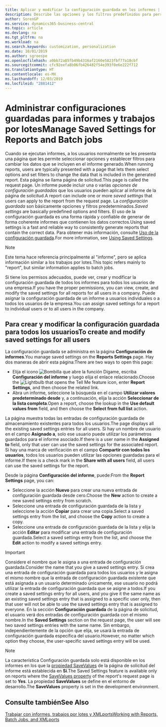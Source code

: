 ```yaml
---
title: Aplicar y modificar la configuración guardada en los informes | Documentos de Microsoft
description: Describe las opciones y los filtros predefinidos para personalizar un informe y para generar los datos correctos.
author: SorenGP
ms.service: dynamics365-business-central
ms.topic: article
ms.devlang: na
ms.tgt_pltfrm: na
ms.workload: na
ms.search.keywords: customization, personalization
ms.date: 10/01/2019
ms.author: sgroespe
ms.openlocfilehash: a9bb72a85fb49b4316af2160e5823fbf77a18cbf
ms.sourcegitcommit: cfc92eefa8b06fb426482f54e393f0e6e222f712
ms.translationtype: HT
ms.contentlocale: es-MX
ms.lasthandoff: 12/03/2019
ms.locfileid: "2881412"
---
```

# <a name="manage-saved-settings-for-reports-and-batch-jobs"></a><span data-ttu-id="04221-103">Administrar configuraciones guardadas para informes y trabajos por lotes</span><span class="sxs-lookup"><span data-stu-id="04221-103">Manage Saved Settings for Reports and Batch jobs</span></span>
<span data-ttu-id="04221-104">Cuando se ejecutan informes, a los usuarios normalmente se les presenta una página que les permite seleccionar opciones y establecer filtros para cambiar los datos que se incluyen en el informe generado.</span><span class="sxs-lookup"><span data-stu-id="04221-104">When running reports, users are typically presented with a page that lets them select options and set filters to change the data that is included in the generated report.</span></span> <span data-ttu-id="04221-105">Esta página se llama página de solicitud.</span><span class="sxs-lookup"><span data-stu-id="04221-105">This page is called the request page.</span></span> <span data-ttu-id="04221-106">Un informe puede incluir una o varias *opciones de configuración guardadas* que los usuarios pueden aplicar al informe de la página de solicitud.</span><span class="sxs-lookup"><span data-stu-id="04221-106">A report can include one or more *saved settings* that users can apply to the report from the request page.</span></span> <span data-ttu-id="04221-107">La *configuración guardada* son básicamente opciones y filtros predeterminados.</span><span class="sxs-lookup"><span data-stu-id="04221-107">*Saved settings* are basically predefined options and filters.</span></span> <span data-ttu-id="04221-108">El uso de la configuración guardada es una forma rápida y confiable de generar de forma coherente informes que contienen los datos correctos.</span><span class="sxs-lookup"><span data-stu-id="04221-108">Using saved settings is a fast and reliable way to consistently generate reports that contain the correct data.</span></span> <span data-ttu-id="04221-109">Para obtener más información, consulte [Uso de la configuración guardada](ui-work-report.md#SavedSettings).</span><span class="sxs-lookup"><span data-stu-id="04221-109">For more information, see [Using Saved Settings](ui-work-report.md#SavedSettings).</span></span>

> [!NOTE]
> <span data-ttu-id="04221-110">Este tema hace referencia principalmente al "informe", pero se aplica información similar a los trabajos por lotes.</span><span class="sxs-lookup"><span data-stu-id="04221-110">This topic refers mainly to "report", but similar information applies to batch jobs.</span></span>

<span data-ttu-id="04221-111">Si tiene los permisos adecuados, puede ver, crear y modificar la configuración guardada de todos los informes para todos los usuarios de una empresa.</span><span class="sxs-lookup"><span data-stu-id="04221-111">If you have the proper permissions, you can view, create, and modify the saved settings for all reports for all users in a company.</span></span> <span data-ttu-id="04221-112">Puede asignar la configuración guardada de un informe a usuarios individuales o a todos los usuarios de la empresa.</span><span class="sxs-lookup"><span data-stu-id="04221-112">You can assign saved settings for a report to individual users or to all users in the company.</span></span>

<!--
## Apply saved settings to a report
1. Open the report.

   The request page appears.    
2. In the **Saved Settings** section of the page, set the **Name** field  to the saved settings that you want to use.

   The **Saved Settings** section only appears if the report has been run before or if there are existing saved settings entries. The saved settings entry called **Last used options and filters** is always available. These settings are the option and filter values that were used the last time you ran the report.

-->

## <a name="to-create-and-modify-saved-settings-for-all-users"></a><span data-ttu-id="04221-113">Para crear y modificar la configuración guardada para todos los usuarios</span><span class="sxs-lookup"><span data-stu-id="04221-113">To create and modify saved settings for all users</span></span>
<span data-ttu-id="04221-114">La configuración guardada se administra en la página **Configuración de informes**.</span><span class="sxs-lookup"><span data-stu-id="04221-114">You manage saved settings on the **Reports Settings** page.</span></span> <span data-ttu-id="04221-115">Hay dos maneras de abrir esta página:</span><span class="sxs-lookup"><span data-stu-id="04221-115">There are two ways to open this page:</span></span>
-   <span data-ttu-id="04221-116">Elija el icono ![Bombilla que abre la función Dígame](media/ui-search/search_small.png "Dígame qué desea hacer"), escriba **Configuración del informe** y luego elija el enlace relacionado.</span><span class="sxs-lookup"><span data-stu-id="04221-116">Choose the ![Lightbulb that opens the Tell Me feature](media/ui-search/search_small.png "Tell me what you want to do") icon, enter **Report Settings**, and then choose the related link.</span></span>
-   <span data-ttu-id="04221-117">Abra un informe, seleccione la búsqueda en el campo **Utilizar valores predeterminado desde** y, a continuación, elija la acción **Seleccionar de la lista completa**.</span><span class="sxs-lookup"><span data-stu-id="04221-117">Open a report, choose the lookup in the **Use default values from** field, and then choose the **Select from full list** action.</span></span>

<span data-ttu-id="04221-118">La página muestra todas las entradas de configuración guardada de almacenamiento existentes para todos los usuarios.</span><span class="sxs-lookup"><span data-stu-id="04221-118">The page displays all the existing saved settings entries for all users.</span></span> <span data-ttu-id="04221-119">Si hay un nombre de usuario en el campo **Asignado a**, solo ese usuario puede utilizar los parámetros guardados para el informe asociado.</span><span class="sxs-lookup"><span data-stu-id="04221-119">If there is a user name in the **Assigned to** field, only that user can use the saved settings for the associated report.</span></span> <span data-ttu-id="04221-120">Si hay una marca de verificación en el campo **Compartir con todos los usuarios**, todos los usuarios pueden utilizar las opciones guardadas para el informe.</span><span class="sxs-lookup"><span data-stu-id="04221-120">If there is a check mark in the **Share with all users** field, all users can use the saved settings for the report.</span></span>

<span data-ttu-id="04221-121">Desde la página **Configuración del informe**, puede:</span><span class="sxs-lookup"><span data-stu-id="04221-121">From the **Report Settings** page, you can:</span></span>
-   <span data-ttu-id="04221-122">Seleccione la acción **Nuevo** para crear una nueva entrada de configuración guardada desde cero.</span><span class="sxs-lookup"><span data-stu-id="04221-122">Choose the **New** action to create a new saved settings entry from scratch.</span></span>
-   <span data-ttu-id="04221-123">Seleccione una entrada de configuración guardada de la lista y seleccione la acción **Copiar** para crear una copia.</span><span class="sxs-lookup"><span data-stu-id="04221-123">Select a saved settings entry from the list, and choose the **Copy** action to create a copy.</span></span>
-   <span data-ttu-id="04221-124">Seleccione una entrada de configuración guardada de la lista y elija la acción **Editar** para modificar una entrada de configuración guardada.</span><span class="sxs-lookup"><span data-stu-id="04221-124">Select a saved settings entry from the list, and choose the **Edit** action to modify a saved settings entry.</span></span>

> [!Important]
> <span data-ttu-id="04221-125">Considere el nombre que le asigna a una entrada de configuración guardada.</span><span class="sxs-lookup"><span data-stu-id="04221-125">Consider the name that you give a saved settings entry.</span></span> <span data-ttu-id="04221-126">Si crea una entrada de configuración guardada para todos los usuarios y le asigna el mismo nombre que la entrada de configuración guardada existente que está asignada a un usuario determinado únicamente, ese usuario no podrá utilizar la entrada de configuración guardada que se asigne a todos.</span><span class="sxs-lookup"><span data-stu-id="04221-126">If you create a saved settings entry for all users, and you give it the same name as an existing saved settings entry that is assigned to a specific user only, then that user will not be able to use the saved settings entry that is assigned to everyone.</span></span>  <span data-ttu-id="04221-127">En la sección **Configuración guardada** de la página de solicitud, el usuario verá dos entradas de configuración guardada con el mismo nombre.</span><span class="sxs-lookup"><span data-stu-id="04221-127">In the **Saved Settings** section on the request page, the user will see two saved settings entries with the same name.</span></span> <span data-ttu-id="04221-128">Sin embargo, independientemente de la opción que elija, se usará la entrada de configuración guardada específica del usuario.</span><span class="sxs-lookup"><span data-stu-id="04221-128">However, no matter which option they choose, the user-specific saved settings entry will be used.</span></span>

> [!NOTE]
> <span data-ttu-id="04221-129">La característica Configuración guardada solo está disponible en los informes en los que la [propiedad SaveValues](/dynamics365/business-central/dev-itpro/developer/properties/devenv-savevalues-property) de la página de solicitud del informe está establecida en **Sí**.</span><span class="sxs-lookup"><span data-stu-id="04221-129">The Saved Settings feature is available only on reports where the [SaveValues property](/dynamics365/business-central/dev-itpro/developer/properties/devenv-savevalues-property) of the report's request page is set to **Yes**.</span></span> <span data-ttu-id="04221-130">La propiedad **SaveValues** se define en el entorno de desarrollo.</span><span class="sxs-lookup"><span data-stu-id="04221-130">The **SaveValues** property is set in the development environment.</span></span>  

## <a name="see-also"></a><span data-ttu-id="04221-131">Consulte también</span><span class="sxs-lookup"><span data-stu-id="04221-131">See Also</span></span>
[<span data-ttu-id="04221-132">Trabajar con informes, trabajos por lotes y XMLports</span><span class="sxs-lookup"><span data-stu-id="04221-132">Working with Reports, Batch Jobs, and XMLports</span></span>](ui-work-report.md)  
